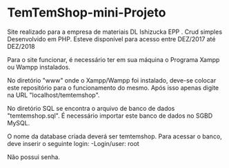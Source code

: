 # TemTemShop-mini-Projeto
Site realizado para a empresa de materiais DL Ishizucka EPP . Crud simples Desenvolvido em PHP.
Esteve disponível para acesso entre DEZ/2017 até DEZ/2018

Para o site funcionar, é necessário ter em sua máquina o Programa Xampp ou Wampp instalados.

No diretório "www" onde o Xampp/Wampp foi instalado, deve-se colocar este repositório para o funcionamento do mesmo.
Após isso apenas digite na URL "localhost/temtemshop".

No diretório SQL se encontra o arquivo de banco de dados "temtemshop.sql".
É necessário importar este banco de dados no SGBD MySQL.

O nome da database criada deverá ser temtemshop.
Para acessar o banco, deve inserir o seguinte login:
-Login/user: root

Não possui senha.
